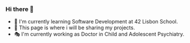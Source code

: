 ### Hi there 👋

- :electric_plug: I'm currently learning Software Development at 42 Lisbon School. 
- 🔭 This page is where i will be sharing my projects. 
- :performing_arts: I'm currently working as Doctor in Child and Adolescent Psychiatry.  



